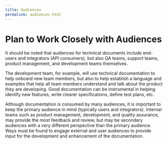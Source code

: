 ```yaml
---
title: Audiences
permalink: audiences.html
---
```


# Plan to Work Closely with Audiences

It should be noted that audiences for technical documents include end-users and integrators (API consumers), but also QA teams, support teams, product management, and development teams themselves. 

The development team, for example, will use technical documentation to help onboard new team members, but also to help establish a language and examples that help all team members understand and talk about the product they are developing. Good documentation can be instrumental in helping identify new features, write clearer specifications, define test plans, etc.

Although documentation is consumed by many audiences, it is important to keep the primary audience in mind (typically users and integrators). Internal teams such as product management, development, and quality assurance, may provide the most feedback and review, but may be secondary audiences with a very different perspective than the primary audience. Ways must be found to engage external and user audiences to provide input for the development and enhancement of the documentation.

